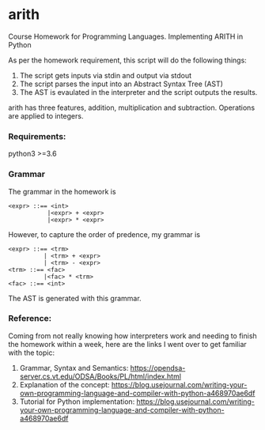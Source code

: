# arith
Course Homework for Programming Languages. Implementing ARITH in Python

As per the homework requirement, this script will do the following things:
1. The script gets inputs via stdin and output via stdout
2. The script parses the input into an Abstract Syntax Tree (AST)
3. The AST is evaulated in the interpreter and the script outputs the results.

arith has three features, addition, multiplication and subtraction. Operations are applied to integers.

### Requirements:
python3 >=3.6

### Grammar
The grammar in the homework is
```
<expr> ::== <int>
           |<expr> + <expr>
           |<expr> * <expr>
```
However, to capture the order of predence, my grammar is
```
<expr> ::== <trm>
          | <trm> + <expr>
          | <trm> - <expr>
<trm> ::== <fac>
          |<fac> * <trm>
<fac> ::== <int>
```  
The AST is generated with this grammar.

### Reference:
Coming from not really knowing how interpreters work and needing to finish the homework within a week, here are the links I went over to get familiar with the topic:
1. Grammar, Syntax and Semantics: https://opendsa-server.cs.vt.edu/ODSA/Books/PL/html/index.html
2. Explanation of the concept: https://blog.usejournal.com/writing-your-own-programming-language-and-compiler-with-python-a468970ae6df
3. Tutorial for Python implementation: https://blog.usejournal.com/writing-your-own-programming-language-and-compiler-with-python-a468970ae6df
